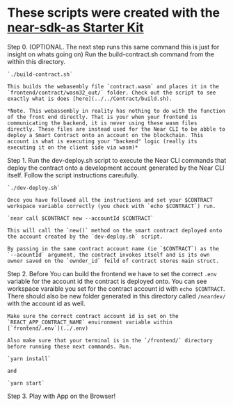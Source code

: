 # These scripts were created with the [near-sdk-as Starter Kit](https://github.com/Learn-NEAR/starter--near-sdk-as)

Step 0. (OPTIONAL. The next step runs this same command this is just for insight on whats going on)
Run the build-contract.sh command from the within this directory.

    `./build-contract.sh`

    This builds the webasembly file `contract.wasm` and places it in the `frontend/contract/wasm32_out/` folder. Check out the script to see exactly what is does [here](../../Contract/build.sh).

    *Note. This webassembly in reality has nothing to do with the function of the front end directly. That is your when your frontend is communicating the backend, it is never using these wasm files directly. These files are instead used for the Near CLI to be abble to deploy a Smart Contract onto an account on the blockchain. This account is what is executing your "backend" logic (really its executing it on the client side via wasm)*

Step 1. Run the dev-deploy.sh script to execute the Near CLI commands that deploy the contract onto a development account generated by the Near CLI itself. Follow the script instructions careufully.

    `./dev-deploy.sh`

    Once you have followed all the instructions and set your $CONTRACT workspace variable correctly (you check with `echo $CONTRACT`) run.

    `near call $CONTRACT new --accountId $CONTRACT`

    This will call the `new()` method on the smart contract deployed onto the account created by the `dev-deploy.sh` script. 

    By passing in the same contract account name (ie `$CONTRACT`) as the `--acountId` argument, the contract invokes itself and is its own owner saved on the `ownder_id` feild of contract stores main struct.

Step 2. Before You can build the frontend we have to set the correct `.env` variable for the account id the contract is deployed onto. You can see workspace varaible you set for the contract account id with `echo $CONTRACT`. There should also be new folder generated in this directory called `/neardev/` with the account id as well.

    Make sure the correct contract account id is set on the `REACT_APP_CONTRACT_NAME` environment variable within [`frontend/.env`](../.env)

    Also make sure that your terminal is in the `/frontend/` directory before running these next commands. Run.
  
    `yarn install`

    and

    `yarn start`

Step 3. Play with App on the Browser!

